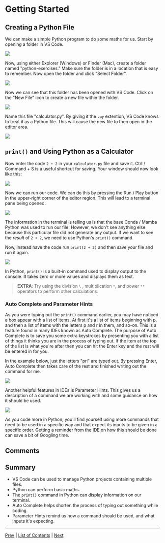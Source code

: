 # Getting Started

## Creating a Python File

We can make a simple Python program to do some maths for us. Start by opening a folder in VS Code.

![](./pictures/vscode-open-folder.png)

Now, using either Explorer (Windows) or Finder (Mac), create a folder named "python-exercises." Make sure the folder is in a location that is easy to remember. Now open the folder and click "Select Folder".

![](./pictures/create-python-folder.gif)

Now we can see that this folder has been opened with VS Code. Click on the "New File" icon to create a new file within the folder.

![](./pictures/create-file-vscode.png)

Name this file "calculator.py". By giving it the `.py` extention, VS Code knows to treat it as a Python file. This will cause the new file to then open in the editor area.

![](./pictures/make-calculator-file.gif)

## `print()` and Using Python as a Calculator

Now enter the code `2 + 2` in your `calculator.py` file and save it. Ctrl / Command + S is a useful shortcut for saving. Your window should now look like this:

![](./pictures/calculator-code.png)

Now we can run our code. We can do this by pressing the Run / Play button in the upper-right corner of the editor region. This will lead to a terminal pane being opened.

![](./pictures/running-calculator-code.gif)

The information in the terminal is telling us is that the base Conda / Mamba Python was used to run our file. However, we don't see anything else because this particular file did not generate any output. If we want to see the _result_ of `2 + 2`, we need to use Python's `print()` command.

Now, instead have the code run `print(2 + 2)` and then save your file and run it again.

![](./pictures/calculator-output.png)

In Python, `print()` is a built-in command used to display output to the console. It takes zero or more values and displays them as text.

> **EXTRA**: Try using the division `\` , multiplication `*`, and power `**` operators to perform other calculations.

### Auto Complete and Parameter Hints

As you were typing out the `print()` command earlier, you may have noticed a box appear with a list of items. At first it's a list of items beginning with p, and then a list of items with the letters p and r in them, and so-on. This is a feature found in many IDEs known as Auto Complete. The purpose of Auto Complete is to save you some extra keystrokes by presenting you with a list of things it thinks you are in the process of typing out. If the item at the top of the list is what you're after then you can hit the Enter key and the rest will be entered in for you.

In the example below, just the letters "pri" are typed out. By pressing Enter, Auto Complete then takes care of the rest and finished writing out the command for me.

![](./pictures/vscode-autocomplete.gif)

Another helpful features in IDEs is Parameter Hints. This gives us a description of a command we are working with and some guidance on how it should be used.

![](./pictures/parameter-hints.gif)

As you code more in Python, you'll find yourself using more commands that need to be used in a specific way and that expect its inputs to be given in a specific order. Getting a reminder from the IDE on how this should be done can save a bit of Googling time.

## Comments



## Summary

- VS Code can be used to manage Python projects containing multiple files.
- Python can perform basic maths.
- The `print()` command in Python can display information on our terminal.
- Auto Complete helps shorten the process of typing out something while coding.
- Parameter Hints remind us how a command should be used, and what inputs it's expecting.

---
[Prev](introduction.md) | [List of Contents](README.md) | [Next](variables.md)